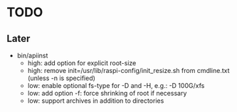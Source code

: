 TODO
====

Later
-----

- bin/apiinst
  * high:   add option for explicit root-size
  * high:   remove init=/usr/lib/raspi-config/init_resize.sh from cmdline.txt
            (unless -n is specified)
  * low:    enable optional fs-type for -D and -H, e.g.: -D 100G/xfs
  * low:    add option -f: force shrinking of root if necessary
  * low:    support archives in addition to directories
